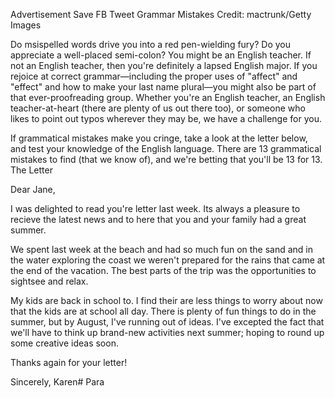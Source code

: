 
Advertisement
Save
FB
Tweet
Grammar Mistakes
Credit: mactrunk/Getty Images

Do msispelled words drive you into a red pen-wielding fury? Do you appreciate a well-placed semi-colon? You might be an English teacher. If not an English teacher, then you're definitely a lapsed English major. If you rejoice at correct grammar—including the proper uses of "affect" and "effect" and how to make your last name plural—you might also be part of that ever-proofreading group. Whether you're an English teacher, an English teacher-at-heart (there are plenty of us out there too), or someone who likes to point out typos wherever they may be, we have a challenge for you.

If grammatical mistakes make you cringe, take a look at the letter below, and test your knowledge of the English language. There are 13 grammatical mistakes to find (that we know of), and we're betting that you'll be 13 for 13.
The Letter

Dear Jane,

I was delighted to read you're letter last week. Its always a pleasure to recieve the latest news and to here that you and your family had a great summer.

We spent last week at the beach and had so much fun on the sand and in the water exploring the coast we weren't prepared for the rains that came at the end of the vacation. The best parts of the trip was the opportunities to sightsee and relax.

My kids are back in school to. I find their are less things to worry about now that the kids are at school all day. There is plenty of fun things to do in the summer, but by August, I've running out of ideas. I've excepted the fact that we'll have to think up brand-new activities next summer; hoping to round up some creative ideas soon.

Thanks again for your letter!

Sincerely,
Karen# Para
